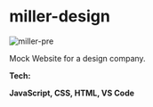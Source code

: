 # miller-design

![miller-pre](https://user-images.githubusercontent.com/111642391/208725946-701577fc-d47d-4099-963c-f722023e26dd.png)

Mock Website for a design company.

<strong>Tech: </strong>

<strong>JavaScript, CSS, HTML, VS Code</strong>

